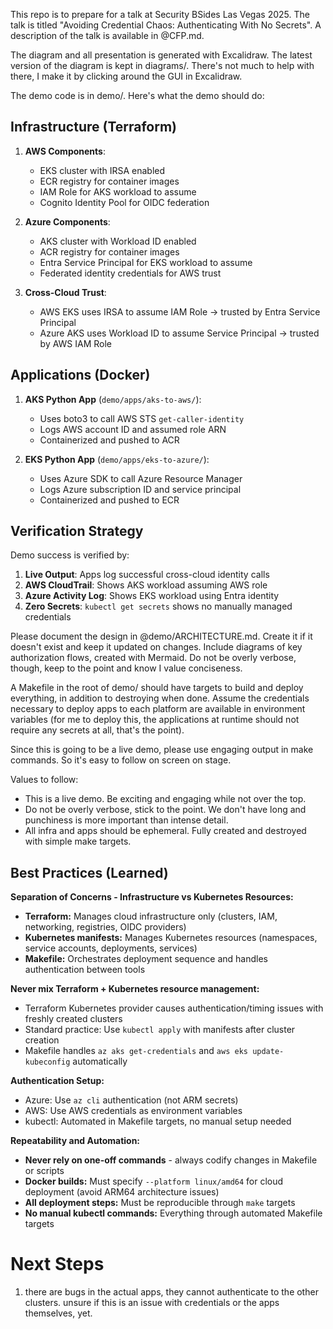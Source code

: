 This repo is to prepare for a talk at Security BSides Las Vegas 2025. The talk is titled "Avoiding Credential Chaos: Authenticating With No Secrets".
A description of the talk is available in @CFP.md.

The diagram and all presentation is generated with Excalidraw. The latest version of the diagram is kept in diagrams/. There's not much to help with there, I make it by clicking around the GUI in Excalidraw.

The demo code is in demo/. Here's what the demo should do:

## Infrastructure (Terraform)
1. **AWS Components**:
   - EKS cluster with IRSA enabled
   - ECR registry for container images
   - IAM Role for AKS workload to assume
   - Cognito Identity Pool for OIDC federation

2. **Azure Components**:
   - AKS cluster with Workload ID enabled
   - ACR registry for container images
   - Entra Service Principal for EKS workload to assume
   - Federated identity credentials for AWS trust

3. **Cross-Cloud Trust**:
   - AWS EKS uses IRSA to assume IAM Role → trusted by Entra Service Principal
   - Azure AKS uses Workload ID to assume Service Principal → trusted by AWS IAM Role

## Applications (Docker)
1. **AKS Python App** (`demo/apps/aks-to-aws/`):
   - Uses boto3 to call AWS STS `get-caller-identity`
   - Logs AWS account ID and assumed role ARN
   - Containerized and pushed to ACR

2. **EKS Python App** (`demo/apps/eks-to-azure/`):
   - Uses Azure SDK to call Azure Resource Manager
   - Logs Azure subscription ID and service principal
   - Containerized and pushed to ECR

## Verification Strategy
Demo success is verified by:
1. **Live Output**: Apps log successful cross-cloud identity calls
2. **AWS CloudTrail**: Shows AKS workload assuming AWS role
3. **Azure Activity Log**: Shows EKS workload using Entra identity
4. **Zero Secrets**: `kubectl get secrets` shows no manually managed credentials

Please document the design in @demo/ARCHITECTURE.md. Create it if it doesn't exist and keep it updated on changes. Include diagrams of key authorization flows, created with Mermaid. Do not be overly verbose, though, keep to the point and know I value conciseness. 

A Makefile in the root of demo/ should have targets to build and deploy everything, in addition to destroying when done. Assume the credentials necessary to deploy apps to each platform are available in environment variables (for me to deploy this, the applications at runtime should not require any secrets at all, that's the point).

Since this is going to be a live demo, please use engaging output in make commands. So it's easy to follow on screen on stage.

Values to follow:
* This is a live demo. Be exciting and engaging while not over the top.
* Do not be overly verbose, stick to the point. We don't have long and punchiness is more important than intense detail.
* All infra and apps should be ephemeral. Fully created and destroyed with simple make targets.

## Best Practices (Learned)

**Separation of Concerns - Infrastructure vs Kubernetes Resources:**
* **Terraform:** Manages cloud infrastructure only (clusters, IAM, networking, registries, OIDC providers)
* **Kubernetes manifests:** Manages Kubernetes resources (namespaces, service accounts, deployments, services)
* **Makefile:** Orchestrates deployment sequence and handles authentication between tools

**Never mix Terraform + Kubernetes resource management:**
* Terraform Kubernetes provider causes authentication/timing issues with freshly created clusters
* Standard practice: Use `kubectl apply` with manifests after cluster creation
* Makefile handles `az aks get-credentials` and `aws eks update-kubeconfig` automatically

**Authentication Setup:**
* Azure: Use `az cli` authentication (not ARM secrets)
* AWS: Use AWS credentials as environment variables
* kubectl: Automated in Makefile targets, no manual setup needed

**Repeatability and Automation:**
* **Never rely on one-off commands** - always codify changes in Makefile or scripts
* **Docker builds:** Must specify `--platform linux/amd64` for cloud deployment (avoid ARM64 architecture issues)
* **All deployment steps:** Must be reproducible through `make` targets
* **No manual kubectl commands:** Everything through automated Makefile targets

# Next Steps
1. there are bugs in the actual apps, they cannot authenticate to the other clusters. unsure if this is an issue with credentials or the apps themselves, yet. 